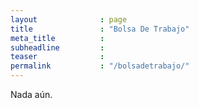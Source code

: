 ```yaml
---
layout              : page
title               : "Bolsa De Trabajo"
meta_title          : 
subheadline         : 
teaser              : 
permalink           : "/bolsadetrabajo/"
---
```

Nada aún.